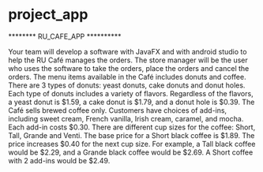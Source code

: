# project_app
******** RU_CAFE_APP **********

Your team will develop a software with JavaFX and with android studio to help the RU Café manages the orders. The store manager will be the user who uses the software to take the orders, place the orders and cancel the orders. The menu items available in the Café includes donuts and coffee.
There are 3 types of donuts: yeast donuts, cake donuts and donut holes. Each type of donuts includes a variety of flavors. Regardless of the flavors, a yeast donut is $1.59, a cake donut is $1.79, and a donut hole is $0.39. The Café sells brewed coffee only. Customers have choices of add-ins, including sweet cream, French vanilla, Irish cream, caramel, and mocha. Each add-in costs $0.30. There are different cup sizes for the coffee: Short, Tall, Grande and Venti. The base price for a Short black coffee is $1.89. The price increases $0.40 for the next cup size. For example, a Tall black coffee would be $2.29, and a Grande black coffee would be $2.69. A Short coffee with 2 add-ins would be $2.49.
